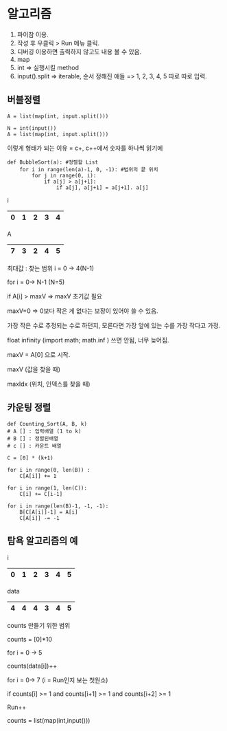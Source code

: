 # 알고리즘

1. 파이참 이용.
2. 작성 후 우클릭 > Run 메뉴 클릭.
3. 디버깅 이용하면 출력하지 않고도 내용 볼 수 있음.
4. map 
5. int => 실행시킬 method
6. input().split => iterable, 순서 정해진 애들 => 1, 2, 3, 4, 5 따로 따로 입력.



## 버블정렬

```
A = list(map(int, input.split()))
```

```
N = int(input())
A = list(map(int, input.split()))
```

이렇게 형태가 되는 이유 = c+, c++에서 숫자를 하나씩 읽기에

```
def BubbleSort(a): #정렬할 List
	for i in range(len(a)-1, 0, -1): #범위의 끝 위치
		for j in range(0, i):
			if a[j] > a[j+1]:
				if a[j], a[j+1] = a[j+1]. a[j]
```



i

| 0    | 1    | 2    | 3    | 4    |
| ---- | ---- | ---- | ---- | ---- |

A 

| 7    | 3    | 2    | 4    | 5    |
| ---- | ---- | ---- | ---- | ---- |

최대값 : 찾는 범위 i = 0 -> 4(N-1)

for i = 0-> N-1  (N=5)

if A[i] > maxV    => maxV 초기값 필요

maxV=0 => 0보다 작은 게 없다는 보장이 있어야 쓸 수 있음.

가장 작은 수로 추정되는 수로 하던지, 모른다면 가장 앞에 있는 수를 가장 작다고 가정.

float infinity (import math; math.inf ) 쓰면 안됨, 너무 늦어짐.

maxV = A[0] 으로 시작.

maxV  (값을 찾을 때) 

maxIdx (위치, 인덱스를 찾을 때)



## 카운팅 정렬

```
def Counting_Sort(A, B, k)
# A [] : 입력배열 (1 to k) 
# B [] : 정렬된배열
# c [] : 카운트 배열

C = [0] * (k+1)

for i in range(0, len(B)) :
	C[A[i]] += 1
	
for i in range(1, len(C)):
	C[i] += C[i-1]
	
for i in range(len(B)-1, -1, -1):
	B[C[A[i]]-1] = A[i]
	C[A[i]] -= -1
```





## 탐욕 알고리즘의 예

i

| 0    | 1    | 2    | 3    | 4    | 5    |
| ---- | ---- | ---- | ---- | ---- | ---- |

data

| 4    | 4    | 4    | 3    | 4    | 5    |
| ---- | ---- | ---- | ---- | ---- | ---- |

counts 만들기 위한 범위

counts = [0]*10

for i = 0 -> 5

counts(data[i])++



for i = 0-> 7  (i = Run인지 보는 첫원소)

if  counts[i] >= 1 and counts[i+1] >= 1 and counts[i+2] >= 1

Run++



counts = list(map(int,input()))



